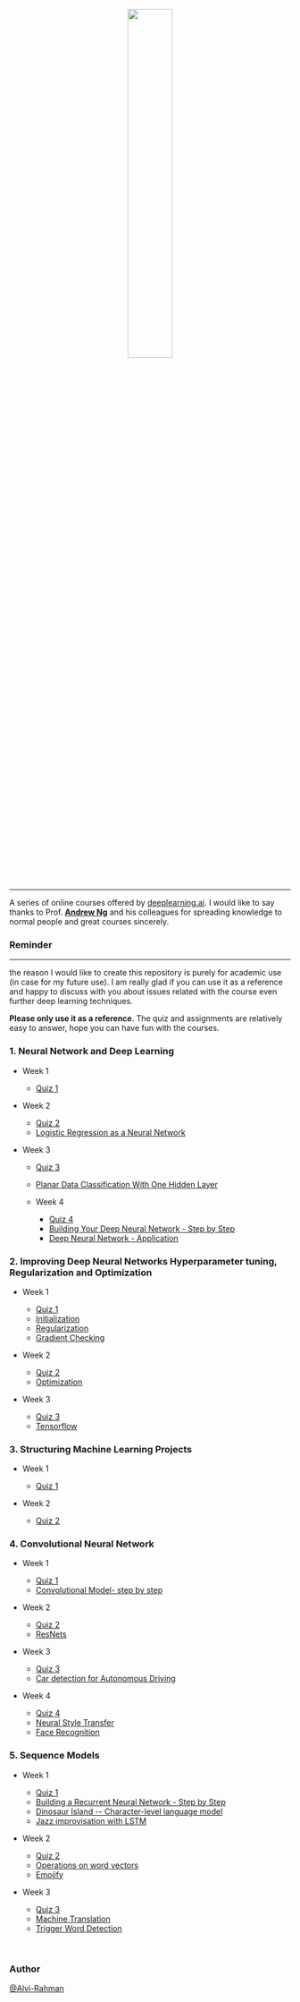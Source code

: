 <p align="center"><img width="40%" src="logo/deeplearning-ai.png" /></p>

--------------------------------------------------------------------------------

A series of online courses offered by [deeplearning.ai](https://www.deeplearning.ai/). I would like to say thanks to Prof. [**Andrew Ng**](https://www.andrewng.org/) and his colleagues for spreading knowledge to normal people and great courses sincerely.  


### Reminder
-------------------
the reason I would like to create this repository is purely for academic use (in case for my future use). I am really glad if you can use it as a reference and happy to discuss with you about issues related with the course even further deep learning techniques.

**Please only use it as a reference**. The quiz and assignments are relatively easy to answer, hope you can have fun with the courses.  


### 1. Neural Network and Deep Learning
* Week 1
	* [Quiz 1](https://github.com/Alvi-Rahman/Deep-Learning-Coursera---deeplearning.ai/blob/master/1.%20Neural%20Networks%20and%20Deep%20Learning/Week%201%20Quiz%20-%20Introduction%20to%20deep%20learning.md)

* Week 2
	* [Quiz 2](https://github.com/Alvi-Rahman/Deep-Learning-Coursera---deeplearning.ai/blob/master/1.%20Neural%20Networks%20and%20Deep%20Learning/Week%202%20Quiz%20-%20Neural%20Network%20Basics.md)
	* [Logistic Regression as a Neural Network](https://github.com/Alvi-Rahman/Deep-Learning-Coursera---deeplearning.ai/blob/master/1.%20Neural%20Networks%20and%20Deep%20Learning/Logistic%20Regression%20with%20a%20Neural%20Network%20mindset.ipynb)

* Week 3
	* [Quiz 3](https://github.com/Alvi-Rahman/Deep-Learning-Coursera---deeplearning.ai/blob/master/1.%20Neural%20Networks%20and%20Deep%20Learning/Week%203%20Quiz%20-%20Shallow%20Neural%20Networks.md)
	* [Planar Data Classification With One Hidden Layer](https://github.com/Alvi-Rahman/Deep-Learning-Coursera---deeplearning.ai/blob/master/1.%20Neural%20Networks%20and%20Deep%20Learning/Planar%20data%20classification%20with%20one%20hidden%20layer.ipynb)

  * Week 4
  	* [Quiz 4](https://github.com/Alvi-Rahman/Deep-Learning-Coursera---deeplearning.ai/blob/master/1.%20Neural%20Networks%20and%20Deep%20Learning/Week%204%20Quiz%20-%20Key%20concepts%20on%20Deep%20Neural%20Networks.md)
  	* [Building Your Deep Neural Network - Step by Step](https://github.com/Alvi-Rahman/Deep-Learning-Coursera---deeplearning.ai/blob/master/1.%20Neural%20Networks%20and%20Deep%20Learning/Building%20your%20Deep%20Neural%20Network%20-%20Step%20by%20Step.ipynb)
    * [Deep Neural Network - Application](https://github.com/Alvi-Rahman/Deep-Learning-Coursera---deeplearning.ai/blob/master/1.%20Neural%20Networks%20and%20Deep%20Learning/Deep%20Neural%20Network%20-%20Application.ipynb)


### 2. Improving Deep Neural Networks Hyperparameter tuning, Regularization and Optimization
* Week 1
	* [Quiz 1](https://github.com/Alvi-Rahman/Deep-Learning-Coursera---deeplearning.ai/blob/master/2.%20Improving%20Deep%20Neural%20Networks%20Hyperparameter%20tuning%2C%20Regularization%20and%20Optimization/Week%201%20Quiz%20-%20Practical%20aspects%20of%20deep%20learning.md)
	* [Initialization](https://github.com/Alvi-Rahman/Deep-Learning-Coursera---deeplearning.ai/blob/master/2.%20Improving%20Deep%20Neural%20Networks%20Hyperparameter%20tuning%2C%20Regularization%20and%20Optimization/Initialization.ipynb)
	* [Regularization](https://github.com/Alvi-Rahman/Deep-Learning-Coursera---deeplearning.ai/blob/master/2.%20Improving%20Deep%20Neural%20Networks%20Hyperparameter%20tuning%2C%20Regularization%20and%20Optimization/Regularization.ipynb)
	* [Gradient Checking](https://github.com/Alvi-Rahman/Deep-Learning-Coursera---deeplearning.ai/blob/master/2.%20Improving%20Deep%20Neural%20Networks%20Hyperparameter%20tuning%2C%20Regularization%20and%20Optimization/Gradient%20Checking.ipynb)

* Week 2
	* [Quiz 2](https://github.com/Alvi-Rahman/Deep-Learning-Coursera---deeplearning.ai/blob/master/2.%20Improving%20Deep%20Neural%20Networks%20Hyperparameter%20tuning%2C%20Regularization%20and%20Optimization/Week%202%20Quiz%20-%20Optimization%20algorithms.md)
	* [Optimization](https://github.com/Alvi-Rahman/Deep-Learning-Coursera---deeplearning.ai/blob/master/2.%20Improving%20Deep%20Neural%20Networks%20Hyperparameter%20tuning%2C%20Regularization%20and%20Optimization/Optimization%20methods.ipynb)

* Week 3
	* [Quiz 3](https://github.com/Alvi-Rahman/Deep-Learning-Coursera---deeplearning.ai/blob/master/2.%20Improving%20Deep%20Neural%20Networks%20Hyperparameter%20tuning%2C%20Regularization%20and%20Optimization/Week%203%20Quiz%20-%20Hyperparameter%20tuning%2C%20Batch%20Normalization%2C%20Programming%20Frameworks.md)
	* [Tensorflow](https://github.com/Alvi-Rahman/Deep-Learning-Coursera---deeplearning.ai/blob/master/2.%20Improving%20Deep%20Neural%20Networks%20Hyperparameter%20tuning%2C%20Regularization%20and%20Optimization/Tensorflow%20Tutorial.ipynb)

### 3. Structuring Machine Learning Projects
* Week 1
	* [Quiz 1](https://github.com/Alvi-Rahman/Deep-Learning-Coursera---deeplearning.ai/blob/master/3.%20Structuring%20Machine%20Learning%20Projects/Week%201%20Quiz%20-%20Bird%20recognition%20in%20the%20city%20of%20Peacetopia%20(case%20study).md)

* Week 2
	* [Quiz 2](https://github.com/Alvi-Rahman/Deep-Learning-Coursera---deeplearning.ai/blob/master/3.%20Structuring%20Machine%20Learning%20Projects/Week%202%20Quiz%20-%20Autonomous%20driving%20(case%20study).md)

### 4. Convolutional Neural Network
* Week 1
	* [Quiz 1](https://github.com/Alvi-Rahman/Deep-Learning-Coursera---deeplearning.ai/blob/master/4.%20Convolutional%20Neural%20Networks/Week%201%20Quiz%20-%20The%20basics%20of%20ConvNets.md)
	* [Convolutional Model- step by step](https://github.com/Alvi-Rahman/Deep-Learning-Coursera---deeplearning.ai/blob/master/4.%20Convolutional%20Neural%20Networks/Convolution%20model%20-%20Step%20by%20Step%20-%20v1.ipynb)

* Week 2
	* [Quiz 2](https://github.com/Alvi-Rahman/Deep-Learning-Coursera---deeplearning.ai/blob/master/4.%20Convolutional%20Neural%20Networks/Week%202%20Quiz%20-%20Deep%20convolutional%20models.md)
	* [ResNets](https://github.com/Alvi-Rahman/Deep-Learning-Coursera---deeplearning.ai/blob/master/4.%20Convolutional%20Neural%20Networks/Residual%20Networks%20-%20v1.ipynb)

* Week 3
	* [Quiz 3](https://github.com/Alvi-Rahman/Deep-Learning-Coursera---deeplearning.ai/blob/master/4.%20Convolutional%20Neural%20Networks/Week%203%20Quiz%20-%20Detection%20algorithms.md)
	* [Car detection for Autonomous Driving](https://github.com/Alvi-Rahman/Deep-Learning-Coursera---deeplearning.ai/blob/master/4.%20Convolutional%20Neural%20Networks/Convolution%20model%20-%20Application%20-%20v1.ipynb)

* Week 4
	* [Quiz 4](https://github.com/HeroKillerEver/coursera-deep-learning/tree/master/Convolutional%20Neural%20Networks/week4%20quiz.md)
	* [Neural Style Transfer](https://github.com/HeroKillerEver/coursera-deep-learning/tree/master/Convolutional%20Neural%20Networks/Neural%20Style%20Transfer)
	* [Face Recognition](https://github.com/HeroKillerEver/coursera-deep-learning/tree/master/Convolutional%20Neural%20Networks/Face%20Recognition)


### 5. Sequence Models
* Week 1
	* [Quiz 1](https://github.com/Alvi-Rahman/Deep-Learning-Coursera---deeplearning.ai/blob/master/5.%20Sequence%20Models/Week%201%20Quiz%20-%20Recurrent%20Neural%20Networks.md)
	* [Building a Recurrent Neural Network - Step by Step](https://github.com/Alvi-Rahman/Deep-Learning-Coursera---deeplearning.ai/blob/master/5.%20Sequence%20Models/Building%20a%20Recurrent%20Neural%20Network%20-%20Step%20by%20Step%20-%20v2.ipynb)
	* [Dinosaur Island -- Character-level language model](https://github.com/Alvi-Rahman/Deep-Learning-Coursera---deeplearning.ai/blob/master/5.%20Sequence%20Models/Dinosaurus%20Island%20--%20Character%20level%20language%20model%20final%20-%20v3.ipynb)
	* [Jazz improvisation with LSTM](https://github.com/Alvi-Rahman/Deep-Learning-Coursera---deeplearning.ai/blob/master/5.%20Sequence%20Models/Improvise%20a%20Jazz%20Solo%20with%20an%20LSTM%20Network%20-%20v1.ipynb)

* Week 2
	* [Quiz 2](https://github.com/Alvi-Rahman/Deep-Learning-Coursera---deeplearning.ai/blob/master/5.%20Sequence%20Models/Week%202%20Quiz%20-%20Natural%20Language%20Processing%20%26%20Word%20Embeddings.pdf)
	* [Operations on word vectors](https://github.com/Alvi-Rahman/Deep-Learning-Coursera---deeplearning.ai/blob/master/5.%20Sequence%20Models/Operations%20on%20word%20vectors%20-%20v2.ipynb)
	* [Emojify](https://github.com/Alvi-Rahman/Deep-Learning-Coursera---deeplearning.ai/blob/master/5.%20Sequence%20Models/Emojify%20-%20v2.ipynb)

* Week 3
	* [Quiz 3](https://github.com/Alvi-Rahman/Deep-Learning-Coursera---deeplearning.ai/blob/master/5.%20Sequence%20Models/Week%203%20Quiz%20-%20Sequence%20models%20%26%20Attention%20mechanism.md)
	* [Machine Translation](https://github.com/Alvi-Rahman/Deep-Learning-Coursera---deeplearning.ai/blob/master/5.%20Sequence%20Models/Neural%20machine%20translation%20with%20attention%20-%20v2.ipynb)
	* [Trigger Word Detection](https://github.com/Alvi-Rahman/Deep-Learning-Coursera---deeplearning.ai/blob/master/5.%20Sequence%20Models/Trigger%20word%20detection%20-%20v1.ipynb)


<br/>


### Author
[@Alvi-Rahman](https://github.com/Alvi-Rahman)
